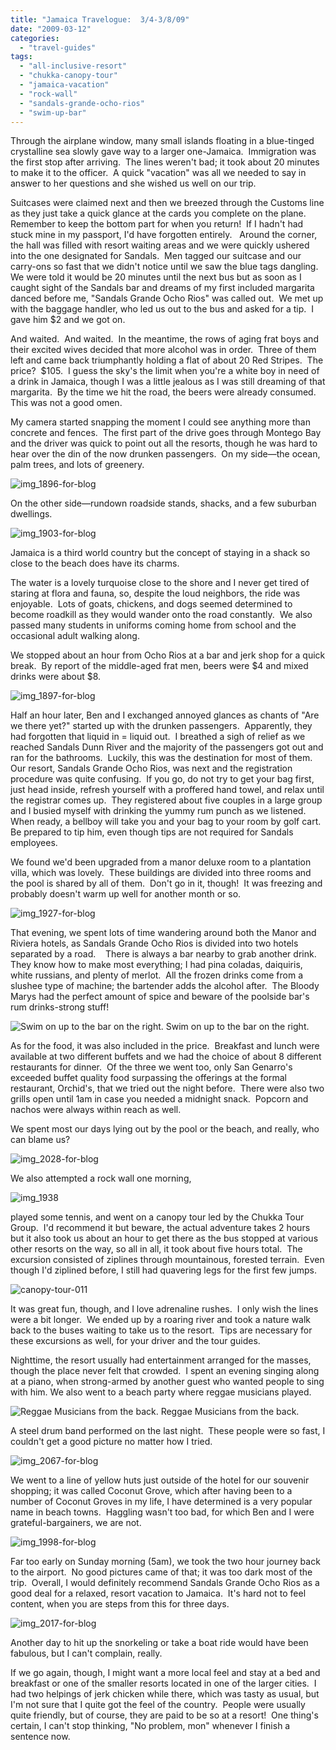 ```yaml
---
title: "Jamaica Travelogue:  3/4-3/8/09"
date: "2009-03-12"
categories:
  - "travel-guides"
tags:
  - "all-inclusive-resort"
  - "chukka-canopy-tour"
  - "jamaica-vacation"
  - "rock-wall"
  - "sandals-grande-ocho-rios"
  - "swim-up-bar"
---
```


Through the airplane window, many small islands floating in a blue-tinged crystalline sea slowly gave way to a larger one-Jamaica.  Immigration was the first stop after arriving.  The lines weren't bad; it took about 20 minutes to make it to the officer.  A quick "vacation" was all we needed to say in answer to her questions and she wished us well on our trip.

Suitcases were claimed next and then we breezed through the Customs line as they just take a quick glance at the cards you complete on the plane. Remember to keep the bottom part for when you return!  If I hadn't had stuck mine in my passport, I'd have forgotten entirely.   Around the corner, the hall was filled with resort waiting areas and we were quickly ushered into the one designated for Sandals.  Men tagged our suitcase and our carry-ons so fast that we didn't notice until we saw the blue tags dangling.  We were told it would be 20 minutes until the next bus but as soon as I caught sight of the Sandals bar and dreams of my first included margarita danced before me, "Sandals Grande Ocho Rios" was called out.  We met up with the baggage handler, who led us out to the bus and asked for a tip.  I gave him $2 and we got on.

And waited.  And waited.  In the meantime, the rows of aging frat boys and their excited wives decided that more alcohol was in order.  Three of them left and came back triumphantly holding a flat of about 20 Red Stripes.  The price?  $105.  I guess the sky's the limit when you're a white boy in need of a drink in Jamaica, though I was a little jealous as I was still dreaming of that margarita.  By the time we hit the road, the beers were already consumed.  This was not a good omen.

My camera started snapping the moment I could see anything more than concrete and fences.  The first part of the drive goes through Montego Bay and the driver was quick to point out all the resorts, though he was hard to hear over the din of the now drunken passengers.  On my side—the ocean, palm trees, and lots of greenery.

![img_1896-for-blog](http://s3.amazonaws.com/thegourmez-wpmedia/2009/03/img_1896-for-blog-300x200.jpg "img_1896-for-blog")

On the other side—rundown roadside stands, shacks, and a few suburban dwellings.

![img_1903-for-blog](http://s3.amazonaws.com/thegourmez-wpmedia/2009/03/img_1903-for-blog-300x200.jpg "img_1903-for-blog")

Jamaica is a third world country but the concept of staying in a shack so close to the beach does have its charms.

The water is a lovely turquoise close to the shore and I never get tired of staring at flora and fauna, so, despite the loud neighbors, the ride was enjoyable.  Lots of goats, chickens, and dogs seemed determined to become roadkill as they would wander onto the road constantly.  We also passed many students in uniforms coming home from school and the occasional adult walking along.

We stopped about an hour from Ocho Rios at a bar and jerk shop for a quick break.  By report of the middle-aged frat men, beers were $4 and mixed drinks were about $8.

![img_1897-for-blog](http://s3.amazonaws.com/thegourmez-wpmedia/2009/03/img_1897-for-blog-300x200.jpg "img_1897-for-blog")

Half an hour later, Ben and I exchanged annoyed glances as chants of "Are we there yet?" started up with the drunken passengers.  Apparently, they had forgotten that liquid in = liquid out.  I breathed a sigh of relief as we reached Sandals Dunn River and the majority of the passengers got out and ran for the bathrooms.  Luckily, this was the destination for most of them.  Our resort, Sandals Grande Ocho Rios, was next and the registration procedure was quite confusing.  If you go, do not try to get your bag first, just head inside, refresh yourself with a proffered hand towel, and relax until the registrar comes up.  They registered about five couples in a large group and I busied myself with drinking the yummy rum punch as we listened.   When ready, a bellboy will take you and your bag to your room by golf cart.  Be prepared to tip him, even though tips are not required for Sandals employees.

We found we'd been upgraded from a manor deluxe room to a plantation villa, which was lovely.  These buildings are divided into three rooms and the pool is shared by all of them.  Don't go in it, though!  It was freezing and probably doesn't warm up well for another month or so.

![img_1927-for-blog](http://s3.amazonaws.com/thegourmez-wpmedia/2009/03/img_1927-for-blog-300x200.jpg "img_1927-for-blog")

That evening, we spent lots of time wandering around both the Manor and Riviera hotels, as Sandals Grande Ocho Rios is divided into two hotels separated by a road.    There is always a bar nearby to grab another drink.  They know how to make most everything; I had pina coladas, daiquiris, white russians, and plenty of merlot.  All the frozen drinks come from a slushee type of machine; the bartender adds the alcohol after.  The Bloody Marys had the perfect amount of spice and beware of the poolside bar's rum drinks-strong stuff!




<div class="caption">

![Swim on up to the bar on the right.](http://s3.amazonaws.com/thegourmez-wpmedia/2009/03/img_1946-for-blog-300x200.jpg "img_1946-for-blog") Swim on up to the bar on the right.</div>


As for the food, it was also included in the price.  Breakfast and lunch were available at two different buffets and we had the choice of about 8 different restaurants for dinner.  Of the three we went too, only San Genarro's exceeded buffet quality food surpassing the offerings at the formal restaurant, Orchid's, that we tried out the night before.  There were also two grills open until 1am in case you needed a midnight snack.  Popcorn and nachos were always within reach as well.

We spent most our days lying out by the pool or the beach, and really, who can blame us?

![img_2028-for-blog](http://s3.amazonaws.com/thegourmez-wpmedia/2009/03/img_2028-for-blog-300x200.jpg "img_2028-for-blog")

We also attempted a rock wall one morning,

![img_1938](http://s3.amazonaws.com/thegourmez-wpmedia/2009/03/img_1938-682x1024.jpg "img_1938")

played some tennis, and went on a canopy tour led by the Chukka Tour Group.  I'd recommend it but beware, the actual adventure takes 2 hours but it also took us about an hour to get there as the bus stopped at various other resorts on the way, so all in all, it took about five hours total.  The excursion consisted of ziplines through mountainous, forested terrain.  Even though I'd ziplined before, I still had quavering legs for the first few jumps.

![canopy-tour-011](http://s3.amazonaws.com/thegourmez-wpmedia/2009/03/canopy-tour-011-300x225.jpg "canopy-tour-011")

It was great fun, though, and I love adrenaline rushes.  I only wish the lines were a bit longer.  We ended up by a roaring river and took a nature walk back to the buses waiting to take us to the resort.  Tips are necessary for these excursions as well, for your driver and the tour guides.

Nighttime, the resort usually had entertainment arranged for the masses, though the place never felt that crowded.  I spent an evening singing along at a piano, when strong-armed by another guest who wanted people to sing with him. We also went to a beach party where reggae musicians played.




<div class="caption">

![Reggae Musicians from the back.](http://s3.amazonaws.com/thegourmez-wpmedia/2009/03/img_1977-for-blog-300x200.jpg "img_1977-for-blog") Reggae Musicians from the back.</div>


A steel drum band performed on the last night.  These people were so fast, I couldn't get a good picture no matter how I tried.

![img_2067-for-blog](http://s3.amazonaws.com/thegourmez-wpmedia/2009/03/img_2067-for-blog-300x200.jpg "img_2067-for-blog")

We went to a line of yellow huts just outside of the hotel for our souvenir shopping; it was called Coconut Grove, which after having been to a number of Coconut Groves in my life, I have determined is a very popular name in beach towns.  Haggling wasn't too bad, for which Ben and I were grateful-bargainers, we are not.

![img_1998-for-blog](http://s3.amazonaws.com/thegourmez-wpmedia/2009/03/img_1998-for-blog-300x200.jpg "img_1998-for-blog")

Far too early on Sunday morning (5am), we took the two hour journey back to the airport.  No good pictures came of that; it was too dark most of the trip.  Overall, I would definitely recommend Sandals Grande Ocho Rios as a good deal for a relaxed, resort vacation to Jamaica.  It's hard not to feel content, when you are steps from this for three days.

![img_2017-for-blog](http://s3.amazonaws.com/thegourmez-wpmedia/2009/03/img_2017-for-blog-300x200.jpg "img_2017-for-blog")

Another day to hit up the snorkeling or take a boat ride would have been fabulous, but I can't complain, really.

If we go again, though, I might want a more local feel and stay at a bed and breakfast or one of the smaller resorts located in one of the larger cities.  I had two helpings of jerk chicken while there, which was tasty as usual, but I'm not sure that I quite got the feel of the country.  People were usually quite friendly, but of course, they are paid to be so at a resort!  One thing's certain, I can't stop thinking, "No problem, mon" whenever I finish a sentence now.
